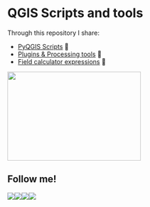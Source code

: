 # QGIS Scripts and tools
Through this repository I share:

* [PyQGIS Scripts](https://github.com/PrograMapa/QGIS/tree/main/Scripts) 📝
* [Plugins & Processing tools](https://github.com/PrograMapa/QGIS/tree/main/Plugins) 🧩
* [Field calculator expressions](https://github.com/PrograMapa/QGIS/blob/main/Field_calculator_expressions.sql) 🧮

<img src="https://programapa.files.wordpress.com/2021/04/processing_pyqgis.png" width="300" height="200" text-align: center></div>

## Follow me!
[![](https://img.shields.io/badge/@progra_mapa-white?style=for-the-badge&labelColor=blue&logo=Twitter&logoColor=white)](https://twitter.com/progra_mapa)[![](https://img.shields.io/badge/PrograMapa-grey?style=for-the-badge&logo=wordpress)](https://programapa.wordpress.com)[![](https://img.shields.io/badge/Roberto-blue?style=for-the-badge&logo=linkedin)](https://linkedin.com/in/robertojl)[![](https://img.shields.io/badge/@progra_mapa-white?style=for-the-badge&logo=instagram)](https://instagram.com/progra_mapa)
